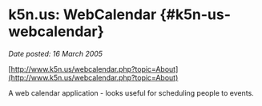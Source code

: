 # k5n.us: WebCalendar {#k5n-us-webcalendar}

_Date posted: 16 March 2005_

[http://www.k5n.us/webcalendar.php?topic=About](http://www.k5n.us/webcalendar.php?topic=About)

A web calendar application - looks useful for scheduling people to events.